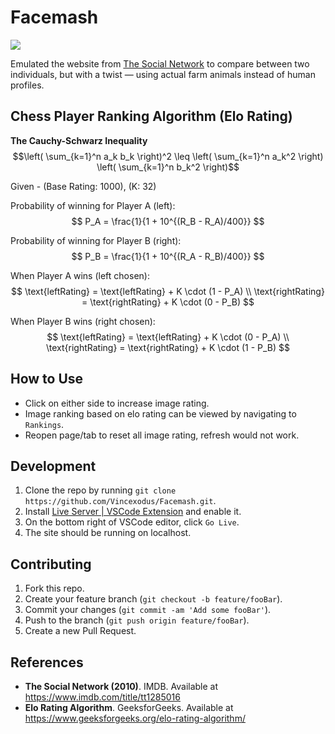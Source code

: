 # Facemash

<img src="/images/facemash.gif"/> 

Emulated the website from [The Social Network](https://www.imdb.com/title/tt1285016) to compare between two individuals, but with a twist — using actual farm animals instead of human profiles.

## Chess Player Ranking Algorithm (Elo Rating)

<script type="text/x-mathjax-config">
  MathJax.Hub.Config({
    tex2jax: {inlineMath: [['$','$'], ['\\(','\\)']]}
  });
</script>
<script type="text/javascript" async
  src="https://cdnjs.cloudflare.com/ajax/libs/mathjax/2.7.5/MathJax.js?config=TeX-MML-AM_CHTML">
</script>

**The Cauchy-Schwarz Inequality**
$$\left( \sum_{k=1}^n a_k b_k \right)^2 \leq \left( \sum_{k=1}^n a_k^2 \right) \left( \sum_{k=1}^n b_k^2 \right)$$

Given - \(Base Rating: 1000\), \(K: 32\)

Probability of winning for Player A (left):
$$
P_A = \frac{1}{1 + 10^{(R_B - R_A)/400}}
$$

Probability of winning for Player B (right):
$$
P_B = \frac{1}{1 + 10^{(R_A - R_B)/400}}
$$

When Player A wins (left chosen):
$$
\text{leftRating} = \text{leftRating} + K \cdot (1 - P_A) \\
\text{rightRating} = \text{rightRating} + K \cdot (0 - P_B)
$$

When Player B wins (right chosen):
$$
\text{leftRating} = \text{leftRating} + K \cdot (0 - P_A) \\
\text{rightRating} = \text{rightRating} + K \cdot (1 - P_B)
$$

## How to Use
- Click on either side to increase image rating.
- Image ranking based on elo rating can be viewed by navigating to `Rankings`.
- Reopen page/tab to reset all image rating, refresh would not work.

## Development
1. Clone the repo by running `git clone https://github.com/Vincexodus/Facemash.git`.
2. Install [Live Server | VSCode Extension](https://ritwickdey.github.io/vscode-live-server/) and enable it.
3. On the bottom right of VSCode editor, click `Go Live`.
4. The site should be running on localhost.

## Contributing
1. Fork this repo.
2. Create your feature branch (`git checkout -b feature/fooBar`).
3. Commit your changes (`git commit -am 'Add some fooBar'`).
4. Push to the branch (`git push origin feature/fooBar`).
5. Create a new Pull Request.

## References
- **The Social Network (2010)**. IMDB. Available at https://www.imdb.com/title/tt1285016
- **Elo Rating Algorithm**. GeeksforGeeks. Available at https://www.geeksforgeeks.org/elo-rating-algorithm/